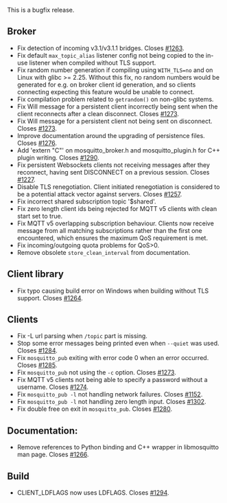 <!--
.. title: Version 1.6.3 released
.. slug: version-1-6-3-released
.. date: 2019-06-18 13:00:00 UTC+1
.. tags: Releases
.. category:
.. link:
.. description:
.. type: text
-->

This is a bugfix release.

## Broker
- Fix detection of incoming v3.1/v3.1.1 bridges. Closes [#1263].
- Fix default `max_topic_alias` listener config not being copied to the in-use
  listener when compiled without TLS support.
- Fix random number generation if compiling using `WITH_TLS=no` and on Linux
  with glibc >= 2.25. Without this fix, no random numbers would be generated
  for e.g. on broker client id generation, and so clients connecting expecting
  this feature would be unable to connect.
- Fix compilation problem related to `getrandom()` on non-glibc systems.
- Fix Will message for a persistent client incorrectly being sent when the
  client reconnects after a clean disconnect. Closes [#1273].
- Fix Will message for a persistent client not being sent on disconnect.
  Closes [#1273].
- Improve documentation around the upgrading of persistence files. Closes
  [#1276].
- Add 'extern "C"' on mosquitto_broker.h and mosquitto_plugin.h for C++ plugin
  writing. Closes [#1290].
- Fix persistent Websockets clients not receiving messages after they
  reconnect, having sent DISCONNECT on a previous session. Closes [#1227].
- Disable TLS renegotiation. Client initiated renegotiation is considered to
  be a potential attack vector against servers. Closes [#1257].
- Fix incorrect shared subscription topic '$shared'.
- Fix zero length client ids being rejected for MQTT v5 clients with clean
  start set to true.
- Fix MQTT v5 overlapping subscription behaviour. Clients now receive message
  from all matching subscriptions rather than the first one encountered, which
  ensures the maximum QoS requirement is met.
- Fix incoming/outgoing quota problems for QoS>0.
- Remove obsolete `store_clean_interval` from documentation.

## Client library
- Fix typo causing build error on Windows when building without TLS support.
  Closes [#1264].

## Clients
- Fix -L url parsing when `/topic` part is missing.
- Stop some error messages being printed even when `--quiet` was used.
  Closes [#1284].
- Fix `mosquitto_pub` exiting with error code 0 when an error occurred.
  Closes [#1285].
- Fix `mosquitto_pub` not using the `-c` option. Closes [#1273].
- Fix MQTT v5 clients not being able to specify a password without a username.
  Closes [#1274].
- Fix `mosquitto_pub -l` not handling network failures. Closes [#1152].
- Fix `mosquitto_pub -l` not handling zero length input. Closes [#1302].
- Fix double free on exit in `mosquitto_pub`. Closes [#1280].

## Documentation:
- Remove references to Python binding and C++ wrapper in libmosquitto man
  page. Closes [#1266].

## Build
- CLIENT_LDFLAGS now uses LDFLAGS. Closes [#1294].

[#1152]: https://github.com/eclipse/mosquitto/issues/1152
[#1227]: https://github.com/eclipse/mosquitto/issues/1227
[#1257]: https://github.com/eclipse/mosquitto/issues/1257
[#1263]: https://github.com/eclipse/mosquitto/issues/1263
[#1264]: https://github.com/eclipse/mosquitto/issues/1264
[#1266]: https://github.com/eclipse/mosquitto/issues/1266
[#1273]: https://github.com/eclipse/mosquitto/issues/1273
[#1273]: https://github.com/eclipse/mosquitto/issues/1273
[#1273]: https://github.com/eclipse/mosquitto/issues/1273
[#1274]: https://github.com/eclipse/mosquitto/issues/1274
[#1276]: https://github.com/eclipse/mosquitto/issues/1276
[#1280]: https://github.com/eclipse/mosquitto/issues/1280
[#1284]: https://github.com/eclipse/mosquitto/issues/1284
[#1285]: https://github.com/eclipse/mosquitto/issues/1285
[#1290]: https://github.com/eclipse/mosquitto/issues/1290
[#1294]: https://github.com/eclipse/mosquitto/issues/1294
[#1302]: https://github.com/eclipse/mosquitto/issues/1302
